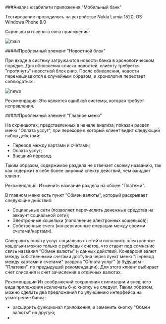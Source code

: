 ###Анализ юзабилити приложения "Мобильный банк"

Тестирование проводилось на устройстве Nokia Lumia 1520, OS Windows Phone 8.0

Скриншоты главного окна приложения:

![main](https://raw.github.com/she-wo1f/she-wo1f.github.io/master/imgs/main.png)

#####Проблемный элемент "Новостной блок"

При входе в систему загружаются новости банка в хронологическом порядке. Для обновления списка новостей, клиенту требуется "протянуть" новостной блок вниз. После обновления, новости перемешиваются в случайным образом, и хронология перестает соблюдаться:

![news](https://raw.github.com/she-wo1f/she-wo1f.github.io/master/imgs/news.png)

Рекомендация:
Это является ошибкой системы, которая требует исправления.

#####Проблемный элемент "Главное меню"

На скриншотах, представленных в начале анализа, показан раздел меню "Оплата услуг", при переходе в который клиент видит следующий набор действий:
- Перевод между картами и счетами;
- Оплата услуг;
- Внешний перевод.

Таким образом, содержимое раздела не отвечает своему названию, так как содержит в себе более широкий спектр действий, чем ожидает клиент.

Рекомендация:
Изменить название раздела на общее "Платежи".

В главном меню есть пункт "Обмен валюты", который раскрывает следующие действия:
- Социальные сети (позволяет перечислить денежные средства на аккаунт социальной сети);
- Электронные кошельки (пополнение электронных кошельков);
- Собственные счета (конверсионные операции между своими счетами/картами).

Совершить оплату услуг социальных сетей и пополнить электронные кошельки можно только с рублевых счетов, что ставит под сомнение связь названия "Обмен валюты" и данных действий.
Конверсия валют между собственными счетами доступна через пункт меню "Перевод между картами и счетами" раздела "Оплата услуг" (в будущем - "Платежи", по предыдущей рекомендации). Для этого клиент выбирает счет списания и счет зачисления в отличных валютах.

Рекомендации
Из соображений сохранения стилизации и внешнего вида приложения исключать 6-ю кнопку не следует.
Таким образом, можно сделать два предложения по улучшению интерфейса на усмотрение банка:
- расширить функционал приложения, и заменить кнопку "Обмен валюты" на другую;
- 

